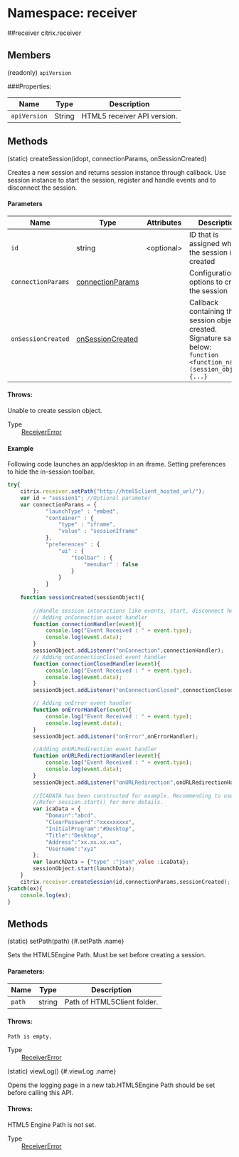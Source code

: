 # Namespace: receiver


##receiver
citrix.receiver


## Members 
<span class="type-signature">(readonly) </span>`apiVersion`<span class="type-signature"></span> 

###Properties:

  Name          | Type                                   | Description
  --------------|----------------------------------------|-----------------------------
  `apiVersion`  | <span class="param-type">String</span> | HTML5 receiver API version.

## Methods
<span class="type-signature">(static) </span>createSession<span class="signature">(id<span class="signature-attributes">opt</span>, connectionParams, onSessionCreated)</span><span class="type-signature"></span>

Creates a new session and returns session instance through callback. Use session instance to start the session, register and handle events and to disconnect the session.

#### Parameters

| Name | Type | Attributes | Description |
|---|---|---|---|
| `id` | string | &lt;optional&gt; | ID that is assigned when the session is created |
| `connectionParams`	 | [connectionParams](./global#connectionparams) | | Configuration options to create the session |
| `onSessionCreated` | [onSessionCreated](./global#onsessioncreated) | | Callback containing the session object created. Signature sample below: <br> `function <function_name>(session_object){...}` | 

#### Throws:
Unable to create session object.

Type   
&nbsp;&nbsp;&nbsp;&nbsp;&nbsp;&nbsp;&nbsp;&nbsp;<span class="param-type">[ReceiverError](/ReceiverError)</span>

#### Example

Following code launches an app/desktop in an iframe. Setting preferences to hide the in-session toolbar.

````js
try{
    citrix.receiver.setPath("http://html5client_hosted_url/");
    var id = "session1"; //Optional parameter
    var connectionParams = {
            "launchType" : "embed",
            "container" : {
                "type" : "iframe",
                "value" : "sessionIframe"
            },
            "preferences" : {
                "ui" : {
                    "toolbar" : {
                        "menubar" : false
                    }
                }
            }
        };
    function sessionCreated(sessionObject){
        
        //Handle session interactions like events, start, disconnect here.              
        // Adding onConnection event handler
        function connectionHandler(event){
            console.log("Event Received : " + event.type);
            console.log(event.data);        
        }               
        sessionObject.addListener("onConnection",connectionHandler);
        // Adding onConnectionClosed event handler
        function connectionClosedHandler(event){
            console.log("Event Received : " + event.type);      
            console.log(event.data);        
        }
        sessionObject.addListener("onConnectionClosed",connectionClosedHandler);

        // Adding onError event handler
        function onErrorHandler(event){
            console.log("Event Received : " + event.type);      
            console.log(event.data);
        }
        sessionObject.addListener("onError",onErrorHandler);

        //Adding onURLRedirection event handler
        function onURLRedirectionHandler(event){
            console.log("Event Received : " + event.type);      
            console.log(event.data);
        }
        sessionObject.addListener("onURLRedirection",onURLRedirectionHandler);
    
        //ICADATA has been constructed for example. Recommending to use StoreFront/WebInterface SDK to get ICA. 
        //Refer session.start() for more details.
        var icaData = {
            "Domain":"abcd",
            "ClearPassword":"xxxxxxxxx",
            "InitialProgram":"#Desktop",
            "Title":"Desktop",
            "Address":"xx.xx.xx.xx",
            "Username":"xyz"                
        };
        var launchData = {"type" :"json",value :icaData};   
        sessionObject.start(launchData);
    }
    citrix.receiver.createSession(id,connectionParams,sessionCreated);
}catch(ex){
    console.log(ex);
}
````

## Methods  
<span class="type-signature">(static) </span>setPath<span class="signature">(path)</span><span class="type-signature"></span> {#.setPath .name}

Sets the HTML5Engine Path. Must be set before creating a session.  

#### Parameters:

  Name    | Type                                    | Description
  --------| ----------------------------------------| -----------------------------
  `path`  | <span class="param-type">string</span>  | Path of HTML5Client folder.
  
#### Throws:
    Path is empty.


Type   
&nbsp;&nbsp;&nbsp;&nbsp;&nbsp;&nbsp;&nbsp;&nbsp;<span class="param-type">[ReceiverError](/ReceiverError)</span>
  
<span class="type-signature">(static) </span>viewLog<span class="signature">()</span><span class="type-signature"></span> {#.viewLog .name}


Opens the logging page in a new tab.HTML5Engine Path should be set
before calling this API.

  
#### Throws:
HTML5 Engine Path is not set.

Type  
&nbsp;&nbsp;&nbsp;&nbsp;&nbsp;&nbsp;&nbsp;&nbsp;<span class="param-type">[ReceiverError](/ReceiverError)</span>


